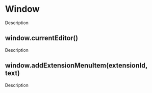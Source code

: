 # Window

Description

## window.currentEditor()

Description

## window.addExtensionMenuItem(extensionId, text)

Description
